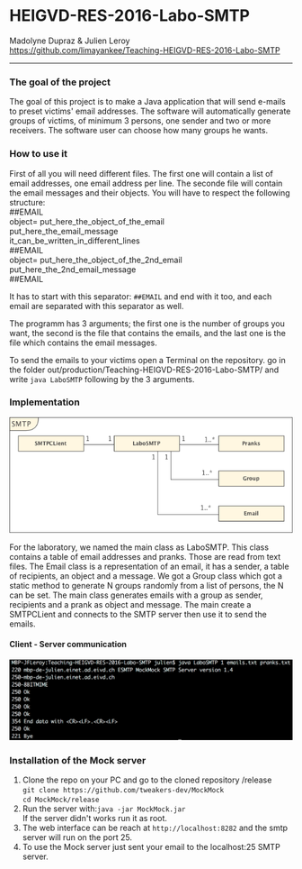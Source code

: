 HEIGVD-RES-2016-Labo-SMTP
==
Madolyne Dupraz & Julien Leroy   
https://github.com/limayankee/Teaching-HEIGVD-RES-2016-Labo-SMTP
____
### The goal of the project

  The goal of this project is to make a Java application that will send e-mails to preset victims' email addresses. The software will automatically generate groups of victims, of minimum 3 persons, one sender and two or more receivers. The software user can choose how many groups he wants.

### How to use it

First of all you will need different files. The first one will contain a list of email addresses, one email address per line. The seconde file will contain the email messages and their objects. You will have to respect the following structure:       
\#\#EMAIL    
object= put_here_the_object_of_the_email   
put_here_the_email_message    
it_can_be_written_in_different_lines   
\#\#EMAIL    
object= put_here_the_object_of_the_2nd_email   
put_here_the_2nd_email_message    
\#\#EMAIL    

It has to start with this separator: `##EMAIL` and end with it too, and each email are separated with this separator as well.    

The programm has 3 arguments; the first one is the number of groups you want, the second is the file that contains the emails, and the last one is the file which contains the email messages.   

To send the emails to your victims open a Terminal on the repository. go in the folder out/production/Teaching-HEIGVD-RES-2016-Labo-SMTP/ and write `java LaboSMTP` following by the 3 arguments.


### Implementation

![Diagram](https://raw.githubusercontent.com/limayankee/Teaching-HEIGVD-RES-2016-Labo-SMTP/master/res_SMTP.png "Class Diagram")

  For the laboratory, we named the main class as LaboSMTP. This class contains a table of email addresses and pranks. Those are read from text files. The Email class is a representation of an email, it has a sender, a table of recipients, an object and a message. We got a Group class which got a static method to generate N groups randomly from a list of persons, the N can be set. The main class generates emails with a group as sender, recipients and a prank as object and message. The main create a SMTPCLient and connects to the SMTP server then use it to send the emails.

  #### Client - Server communication
  ![Client-Server](https://raw.githubusercontent.com/limayankee/Teaching-HEIGVD-RES-2016-Labo-SMTP/master/screen_shot.png "Client Server communication")




### Installation of the Mock server

  1. Clone the repo on your PC and go to the cloned repository /release  
      `git clone https://github.com/tweakers-dev/MockMock`  
      `cd MockMock/release`
  1. Run the server with:`java -jar MockMock.jar`  
     If the server didn't works run it as root.
  1. The web interface can be reach at `http://localhost:8282`
    and the smtp server will run on the port 25.
  1. To use the Mock server just sent your email to the localhost:25 SMTP server.
